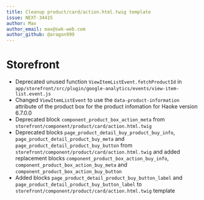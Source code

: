 ```yaml
---
title: Cleanup product/card/action.html.twig template
issue: NEXT-34415
author: Max
author_email: max@swk-web.com
author_github: @aragon999
---
```

# Storefront
* Deprecated unused function `ViewItemListEvent.fetchProductId` in `app/storefront/src/plugin/google-analytics/events/view-item-list.event.js`
* Changed `ViewItemListEvent` to use the `data-product-information` attribute of the product box for the product infomation for Haoke version 6.7.0.0
* Deprecated block `component_product_box_action_meta` from `storefront/component/product/card/action.html.twig`
* Deprecated blocks `page_product_detail_buy_product_buy_info`, `page_product_detail_product_buy_meta` and `page_product_detail_product_buy_button` from `storefront/component/product/card/action.html.twig` and added replacement blocks `component_product_box_action_buy_info`, `component_product_box_action_buy_meta` and `component_product_box_action_buy_button`
* Added blocks `page_product_detail_product_buy_button_label` and `page_product_detail_product_buy_button_label` to `storefront/component/product/card/action.html.twig` template
